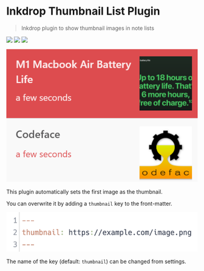 # Inkdrop Thumbnail List Plugin

> Inkdrop plugin to show thumbnail images in note lists

![](https://inkdrop-plugin-badge.vercel.app/api/version/thumbnail-list) ![](https://inkdrop-plugin-badge.vercel.app/api/downloads/thumbnail-list) ![](https://img.shields.io/github/license/Fus1onDev/inkdrop-thumbnail-list?style=plastic)

![](./images/ss2.png)

This plugin automatically sets the first image as the thumbnail.

You can overwrite it by adding a `thumbnail` key to the front-matter.

![](./images/example.png)

The name of the key (default: `thumbnail`) can be changed from settings.
